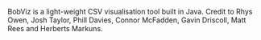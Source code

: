 BobViz is a light-weight CSV visualisation tool built in Java. Credit to Rhys Owen, Josh Taylor, Phill Davies, Connor McFadden, Gavin Driscoll, Matt Rees and Herberts Markuns.

